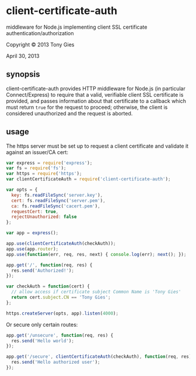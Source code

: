 client-certificate-auth
========

middleware for Node.js implementing client SSL certificate
authentication/authorization

Copyright © 2013 Tony Gies

April 30, 2013

synopsis
--------

client-certificate-auth provides HTTP middleware for Node.js (in particular
Connect/Express) to require that a valid, verifiable client SSL certificate is
provided, and passes information about that certificate to a callback which must
return `true` for the request to proceed; otherwise, the client is considered 
unauthorized and the request is aborted.

usage
-----

The https server must be set up to request a client certificate and validate it 
against an issuer/CA cert:

```javascript
var express = require('express');
var fs = require('fs');
var https = require('https');
var clientCertificateAuth = require('client-certificate-auth');

var opts = {
  key: fs.readFileSync('server.key'),
  cert: fs.readFileSync('server.pem'),
  ca: fs.readFileSync('cacert.pem'),
  requestCert: true,
  rejectUnauthorized: false
};

var app = express();

app.use(clientCertificateAuth(checkAuth));
app.use(app.router);
app.use(function(err, req, res, next) { console.log(err); next(); });

app.get('/', function(req, res) {
  res.send('Authorized!');
});

var checkAuth = function(cert) {
  // allow access if certificate subject Common Name is 'Tony Gies'
  return cert.subject.CN == 'Tony Gies';
};

https.createServer(opts, app).listen(4000);
```

Or secure only certain routes:

```javascript
app.get('/unsecure', function(req, res) {
  res.send('Hello world');
});

app.get('/secure', clientCertificateAuth(checkAuth), function(req, res) {
  res.send('Hello authorized user');
});
```
